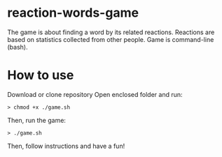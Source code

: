 # reaction-words-game
The game is about finding a word by its related reactions. Reactions are based on statistics collected from other people. Game is command-line (bash).

# <a id="howto"></a>How to use 

Download or clone repository
Open enclosed folder and run:

``` 
> chmod +x ./game.sh
```

Then, run the game:

``` 
> ./game.sh
```

Then, follow instructions and have a fun!
